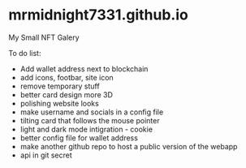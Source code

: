 # mrmidnight7331.github.io
My Small NFT Galery

To do list:
- Add wallet address next to blockchain
- add icons, footbar, site icon
- remove temporary stuff
- better card design more 3D
- polishing website looks
- make username and socials in a config file
- tilting card that follows the mouse pointer
- light and dark mode intigration - cookie
- better config file for wallet address
- make another github repo to host a public version of the webapp
- api in git secret